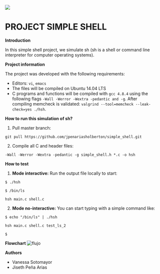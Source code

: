  <a href="logo github"><img src="https://www.holbertonschool.com/holberton-logo.png" align="middle" width=“409” height=“128”></a>
# PROJECT SIMPLE SHELL

**Introduction**

In this simple shell project, we simulate sh (sh is a shell or command line interpreter for computer operating systems).

**Project information**

The project was developed with the following requirements:

- Editors: `vi`, `emacs`
- The files will be compiled on Ubuntu 14.04 LTS
- C programs and functions will be compiled with `gcc 4.8.4` using the following flags `-Wall -Werror -Wextra -pedantic and -g`. After compiling memcheck is validated: `valgrind --tool=memcheck --leak-check=yes ./hsh`.

**How to run this simulation of sh?**

1. Pull master branch: 

  `git pull https://github.com/jpenariasholberton/simple_shell.git`

2. Compile all C and header files:

  `-Wall -Werror -Wextra -pedantic -g simple_shell.h *.c -o hsh`

**How to test**

1. **Mode interactive:** Run the output file locally to start:

`$ ./hsh`

`$ /bin/ls`

`hsh main.c shell.c`

2. **Mode no-interactive:** You can start typing with a simple command like:

`$ echo "/bin/ls" | ./hsh`

`hsh main.c shell.c test_ls_2`

`$`

**Flowchart**
![flujo](https://user-images.githubusercontent.com/66282703/90853345-7f83a480-e33f-11ea-8eca-afb8c755cc14.jpeg)

**Authors**
- Vanessa Sotomayor 
- Jiseth Peña Arias

